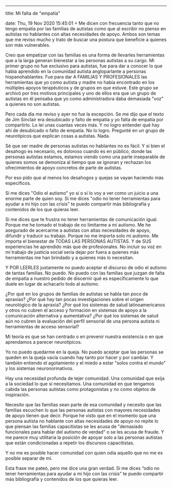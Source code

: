 ---

title: Mi falta de "empatía"

date: Thu, 19 Nov 2020 15:45:01 +
Me dicen con frecuencia tanto que no tengo empatía por las familias de autistas como que al escribir no pienso en autistas no hablantes con altas necesidades de apoyo. Ambos son temas que me reviso mucho y trato de buscar una postura que beneficie a quienes son más vulnerables.

Creo que empatizar con las familias es una forma de llevarles herramientas que a la larga generan bienestar a las personas autistas a su cargo. Mi primer grupo no fue exclusivo para autistas, fue para dar a conocer lo que había aprendido en la comunidad autista angloparlante a personas hispanohablantes. Fue para dar A FAMILIAS Y PROFESIONALES las herramientas que yo como autista y madre no había encontrado en los múltiples apoyos terapéuticos y de grupos en que estuve. Este grupo se archivó por tres motivos principales y uno de ellos era que un grupo de autistas en él pensaba que yo como administradora daba demasiada "voz" a quienes no son autistas. 

Pero cada día me reviso y ayer no fue la excepción. Se me dijo que el texto de Jim Sinclair era desubicado y falto de empatía y yo falta de empatía por compartirlo. Lo leí unas cuantas veces más. Y no logro entender qué hay ahí de desubicado o falto de empatía. No lo logro. Pregunté en un grupo de neurotípicos que explican cosas a autistas. Nada.

Sé que ser madre de personas autistas no hablantes no es fácil. Y si bien el desahogo es necesario, es doloroso cuando es en público, donde las personas autistas estamos, estamos viendo como una parte inseparable de quienes somos se demoniza al tiempo que se ignoran y rechazan los ofrecimientos de apoyo concretos de parte de autistas.

Por eso pido que al menos los desahogos y quejas se vayan haciendo más específicos.

Si me dices "Odio el autismo" yo sí o sí lo voy a ver como un juicio a una enorme parte de quien soy. Si me dices "odio no tener herramientas para ayudar a mi hijo con las crisis" te puedo compartir más bibliografía y contenidos de los que quieras leer.

Si me dices que te frustra no tener herramientas de comunicación igual. Porque me he tomado el trabajo de no limitarme a mí autismo. Me he asegurado de acercarme a autistas con altas necesidades de apoyo, difundir y traducir su trabajo. Porque no me importa solo mi autismo. Me importa el bienestar de TODAS LAS PERSONAS AUTISTAS. Y de SUS experiencias he aprendido más que de profesionales. No incluir su voz en mi trabajo de justicia social sería dejar por fuera a quienes más herramientas me han brindado y a quienes más lo necesitan.

Y POR LEERLES justamente no puedo aceptar el discurso de odio el autismo de tantas familias. No puedo. No puedo con las familias que juzgan de falta de empatía a nuestro pedido de discernir qué es específicamente lo que duele en lugar de achacarlo todo al autismo.

¿Por qué en los grupos de familias de autistas se habla tan poco de apraxias? ¿Por qué hay tan pocas investigaciones sobre el origen neurológico de la apraxia? ¿Por qué los sistemas de salud latinoamericanos y otros no cubren el acceso y formación en sistemas de apoyo a la comunicación alternativa y aumentativa? ¿Por qué los sistemas de salud aún no cubren la evaluación del perfil sensorial de una persona autista ni herramientas de acceso sensorial?

Mi teoría es que se han centrado o en prevenir nuestra existencia o en que aprendamos a parecer neurotípicos. 

Yo no puedo quedarme en la queja. No puedo aceptar que las personas se queden en la queja vacía cuando hay tanto por hacer y por cambiar. Y también entiendo el agotamiento y el miedo a estar "solos contra el mundo" y los sistemas neuronormativos.

Hay una necesidad profunda de tejer comunidad. Una comunidad que exija a la sociedad lo que sí necesitamos. Una comunidad en que tengamos cabida las personas autistas como protagonistas y no como objetos de inspiración.

Necesito que las familias sean parte de esa comunidad y necesito que las familias escuchen lo que las personas autistas con mayores necesidades de apoyo tienen que decir. Porque he visto que en el momento que una persona autista no hablante con altas necesidades de apoyo no repite lo que piensan las familias capacitistas se les acusa de "demasiado funcionales para hablar del autismo de verdad" o se les acusa de fraude. Y me parece muy utilitaria la posición de apoyar solo a las personas autistas que están condicionadas a repetir los discursos capacitistas. 

Y no me es posible hacer comunidad con quien odia aquello que no me es posible separar de mí.





Esta frase me pateó, pero me dice una gran verdad.
Si me dices “odio no tener herramientas para ayudar a mi hijo con las crisis” te puedo compartir más bibliografía y contenidos de los que quieras leer.

